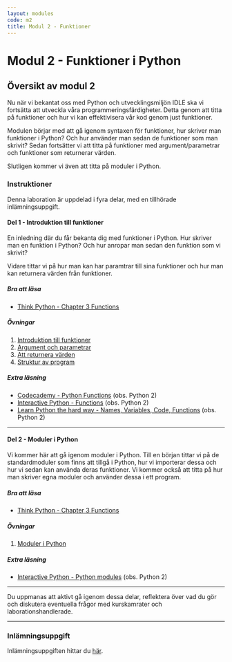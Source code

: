 ```yaml
---
layout: modules
code: m2
title: Modul 2 - Funktioner
---
```


# Modul 2 - Funktioner i Python

## Översikt av modul 2

Nu när vi bekantat oss med Python och utvecklingsmiljön IDLE ska vi fortsätta att utveckla våra programmeringsfärdigheter. Detta genom att titta på funktioner och hur vi kan effektivisera vår kod genom just funktioner.

Modulen börjar med att gå igenom syntaxen för funktioner, hur skriver man funktioner i Python? Och hur använder man sedan de funktioner som man skrivit? Sedan fortsätter vi att titta på funktioner med argument/parametrar och funktioner som returnerar värden.

Slutligen kommer vi även att titta på moduler i Python.

### Instruktioner

Denna laboration är uppdelad i fyra delar, med en tillhörade inlämningsuppgift.

#### Del 1 - Introduktion till funktioner

En inledning där du får bekanta dig med funktioner i Python. Hur skriver man en funktion i Python? Och hur anropar man sedan den funktion som vi skrivit?

Vidare tittar vi på hur man kan har paramtrar till sina funktioner och hur man kan returnera värden från funktioner.

##### Bra att läsa

- [Think Python - Chapter 3  Functions](http://greenteapress.com/thinkpython2/html/thinkpython2004.html)

##### Övningar

1. [Introduktion till funktioner](exercises/L01.html)
2. [Argument och parametrar](exercises/L02.html)
3. [Att returnera värden](exercises/L03.html)
4. [Struktur av program](exercises/L04.html)

##### Extra läsning

- [Codecademy - Python Functions](http://www.codecademy.com/en/tracks/python) (obs. Python 2)
- [Interactive Python - Functions](http://interactivepython.org/runestone/static/thinkcspy/Functions/functions.html) (obs. Python 2)
- [Learn Python the hard way - Names, Variables, Code, Functions](http://learnpythonthehardway.org/book/ex18.html) (obs. Python 2)

---

#### Del 2 - Moduler i Python

Vi kommer här att gå igenom moduler i Python. Till en början tittar vi på de standardmoduler som finns att tillgå i Python, hur vi importerar dessa och hur vi sedan kan använda deras funktioner. Vi kommer också att titta på hur man skriver egna moduler och använder dessa i ett program.

##### Bra att läsa

- [Think Python - Chapter 3  Functions](http://greenteapress.com/thinkpython2/html/thinkpython2004.html)

##### Övningar

1. [Moduler i Python](exercises/L05.html)

##### Extra läsning

- [Interactive Python - Python modules](http://interactivepython.org/runestone/static/thinkcspy/toc.html#python-modules) (obs. Python 2)

---

Du uppmanas att aktivt gå igenom dessa delar, reflektera över vad du gör och diskutera eventuella frågor med kurskamrater och laborationshandlerade.

---

### Inlämningsuppgift

Inlämningsuppgiften hittar du [här](assignments/U1.html).
